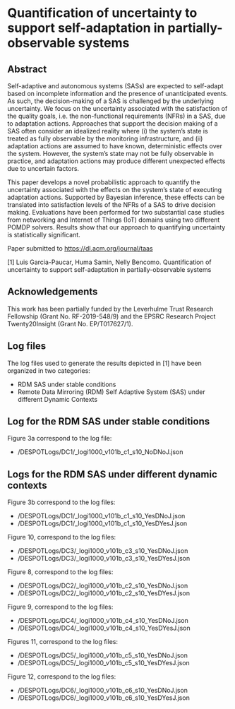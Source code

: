# Quantification of uncertainty to support self-adaptation in partially-observable systems

## Abstract  

Self-adaptive and autonomous systems (SASs) are expected to self-adapt based on incomplete information and the presence of unanticipated events. As such, the decision-making of a SAS is challenged by the underlying uncertainty. We focus on the uncertainty associated with the satisfaction of the quality goals, i.e. the non-functional requirements (NFRs) in a SAS, due to adaptation actions. Approaches that support the decision making of a SAS often consider an idealized reality where (i) the system’s state is treated as fully observable by the monitoring infrastructure, and (ii) adaptation actions are assumed to have known, deterministic effects over the system. However, the system’s state may not be fully observable in practice, and adaptation actions may produce different unexpected effects due to uncertain factors. 

This paper develops a novel probabilistic approach to quantify the uncertainty associated with the effects on the system’s state of executing adaptation actions. Supported by Bayesian inference, these effects can be translated into satisfaction levels of the NFRs of a SAS to drive decision making. Evaluations have been performed for two substantial case studies from networking and Internet of Things (IoT) domains using two different POMDP solvers. Results show that our approach to quantifying uncertainty is statistically significant.


Paper submitted to https://dl.acm.org/journal/taas

[1] Luis Garcia-Paucar, Huma Samin, Nelly Bencomo. Quantification of uncertainty to support self-adaptation in partially-observable systems

## Acknowledgements 

This work has been partially funded by the Leverhulme Trust Research Fellowship (Grant No. RF-2019-548/9) and the EPSRC
Research Project Twenty20Insight (Grant No. EP/T017627/1).



 ## Log files
The log files used to generate the results depicted in [1] have been organized in two categories:

* RDM SAS under stable conditions
* Remote Data Mirroring (RDM) Self Adaptive System (SAS) under different Dynamic Contexts 


## Log for the RDM SAS under stable conditions

Figure 3a correspond to the log file:
<ul>
<li>/DESPOTLogs/DC1/_logi1000_v101b_c1_s10_NoDNoJ.json </li>
</ul>


## Logs for the RDM SAS under different dynamic contexts


Figure 3b correspond to the log files:
<ul>
<li>/DESPOTLogs/DC1/_logi1000_v101b_c1_s10_YesDNoJ.json </li>
<li>/DESPOTLogs/DC1/_logi1000_v101b_c1_s10_YesDYesJ.json</li>
</ul>


Figure 10, correspond to the log files:
<ul>
<li>/DESPOTLogs/DC3/_logi1000_v101b_c3_s10_YesDNoJ.json</li>
<li>/DESPOTLogs/DC3/_logi1000_v101b_c3_s10_YesDYesJ.json</li>
</ul>


Figure 8, correspond to the log files:
<ul>
<li>/DESPOTLogs/DC2/_logi1000_v101b_c2_s10_YesDNoJ.json</li>
<li>/DESPOTLogs/DC2/_logi1000_v101b_c2_s10_YesDYesJ.json</li>
</ul>


Figure 9, correspond to the log files:
<ul>
<li>/DESPOTLogs/DC4/_logi1000_v101b_c4_s10_YesDNoJ.json</li>
<li>/DESPOTLogs/DC4/_logi1000_v101b_c4_s10_YesDYesJ.json</li>
</ul>

Figures 11, correspond to the log files:
<ul>
<li>/DESPOTLogs/DC5/_logi1000_v101b_c5_s10_YesDNoJ.json</li>
<li>/DESPOTLogs/DC5/_logi1000_v101b_c5_s10_YesDYesJ.json</li>
</ul>


Figure 12, correspond to the log files:
<ul>
<li>/DESPOTLogs/DC6/_logi1000_v101b_c6_s10_YesDNoJ.json </li>
<li>/DESPOTLogs/DC6/_logi1000_v101b_c6_s10_YesDYesJ.json</li>
</ul>

 



